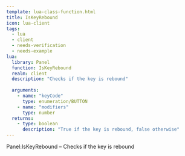 ```yaml
---
template: lua-class-function.html
title: IsKeyRebound
icon: lua-client
tags:
  - lua
  - client
  - needs-verification
  - needs-example
lua:
  library: Panel
  function: IsKeyRebound
  realm: client
  description: "Checks if the key is rebound"
  
  arguments:
    - name: "keyCode"
      type: enumeration/BUTTON
    - name: "modifiers"
      type: number
  returns:
    - type: boolean
      description: "True if the key is rebound, false otherwise"
---
```


<div class="lua__search__keywords">
Panel:IsKeyRebound &#x2013; Checks if the key is rebound
</div>
